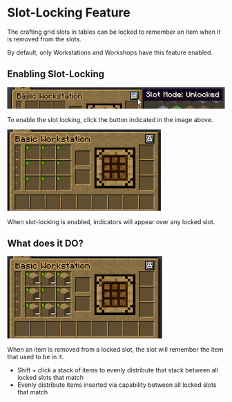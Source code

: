 # Slot-Locking Feature

The crafting grid slots in tables can be locked to remember an item when it is removed from the slots.

By default, only Workstations and Workshops have this feature enabled.

## Enabling Slot-Locking

![Table Slot-Locking Button](./images/table-slot-locking-button.png)

To enable the slot locking, click the button indicated in the image above.

![Table Locked Slots](./images/table-locked-slots.png)

When slot-locking is enabled, indicators will appear over any locked slot.

## What does it DO?

![Table Locked Slots Ghost](./images/table-locked-slots-ghost.png)

When an item is removed from a locked slot, the slot will remember the item that used to be in it.

* Shift + click a stack of items to evenly distribute that stack between all locked slots that match
* Evenly distribute items inserted via capability between all locked slots that match